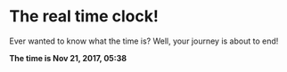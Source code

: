 # The real time clock!

Ever wanted to know what the time is? Well, your journey is about to end!

**The time is Nov 21, 2017, 05:38**